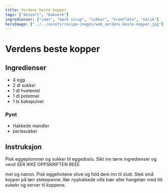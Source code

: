 ```yaml
---
title: Verdens beste kopper
tags: ["dessert", "bakverk"]
ingredienser: ["smør", "mørk sirup", "sukker", "kremfløte", "nelik"]
heroImage: ["../../assets/recipe-images/web_verdens-beste-kopper.jpg"]
---
```


# Verdens beste kopper

## Ingredienser

- 4 egg
- 2 dl sukker
- 1 dl hvetemel
- 1 dl potetmel
- 1 ts bakepulver

### Pynt

- Hakkede mandler
- perlesukker

## Instruksjon

Pisk eggeplommer og sukker til eggedosis. Sikt inn tørre ingredienser og vend SER IKKE OPPSKRIFTEN REEE

mel og natron. Pisk eggehvitene stive og fold dem inn til slutt. Stek små kopper på tørr stekepanne. Rør nyplukkede ville bær eller hangelær med litt sukekr og server til koppene.
